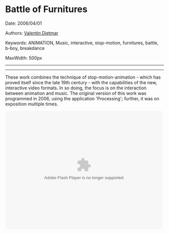 # Battle of Furnitures

Date: 2006/04/01

Authors: [Valentin Dietmar](http://valentindietmar.com)

Keywords: ANIMATION, Music, interactive, stop-motion, furnitures, battle, b-boy, breakdance

MaxWidth: 500px

---
---

These work combines the technique of stop-motion-animation - which has proved itself since the late 19th century - with the capabilities of the new, interactive video formats. In so doing, the focus is on the interaction between animation and music. The original version of this work was programmed in 2006, using the application 'Processing'; further, it was on exposition multiple times.

<object width="500" height="375" classid="clsid:d27cdb6e-ae6d-11cf-96b8-444553540000" codebase="http://download.macromedia.com/pub/shockwave/cabs/flash/swflash.cab#version=6,0,40,0"><param name="Battle of Furnitures" value="bof_preloader.swf" /><param name="src" value="http://valentindietmar.com/content/bof_preloader.swf" /><param name="battle" value="" /><param name="of" value="" /><param name="furnitures" value="bof_preloader.swf" /><embed width="500" height="375" type="application/x-shockwave-flash" src="http://valentindietmar.com/content/bof_preloader.swf" Battle of Furnitures="bof_preloader.swf" battle="" of="" furnitures="bof_preloader.swf" /></object>